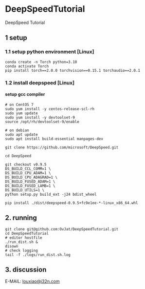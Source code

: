 # DeepSpeedTutorial
DeepSpeed Tutorial

## 1 setup 

### 1.1 setup python environment [Linux]
```shell
conda create -n Torch python=3.10
conda activate Torch
pip install torch==2.0.0 torchvision==0.15.1 torchaudio==2.0.1
```

### 1.2 install deepspeed [Linux]

#### setup gcc compiler
```shell
# on CentOS 7
sudo yum install -y centos-release-scl-rh
sudo yum update
sudo yum install -y devtoolset-9
source /opt/rh/devtoolset-9/enable

# on debian 
sudo apt update
sudo apt install build-essential manpages-dev
```


```shell
git clone https://github.com/microsoft/DeepSpeed.git

cd DeepSpeed

git checkout v0.9.5
DS_BUILD_CCL_COMM=1 \
DS_BUILD_CPU_ADAM=1 \
DS_BUILD_CPU_ADAGRAD=1 \
DS_BUILD_FUSED_ADAM=1 \
DS_BUILD_FUSED_LAMB=1 \
DS_BUILD_UTILS=1 \
python setup.py build_ext -j24 bdist_wheel

pip install ./dist/deepspeed-0.9.5+fc9e1ee-*-linux_x86_64.whl
```

## 2. running

```shell
git clone git@github.com:OvJat/DeepSpeedTutorial.git
cd DeepSpeedTutorial
# editor hostfile 
./run_dist.sh &
disown 
# check logging
tail -f ./logs/run_dist.sh.log
```

## 3. discussion

E-MAIL: louxiao@i32n.com
